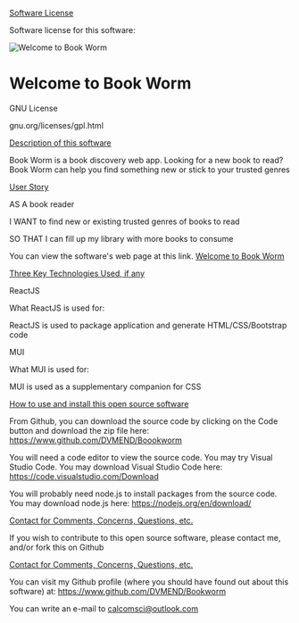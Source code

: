 [Software License](software-license)

Software license for this software:

![Welcome to Book Worm](/assets/images/3.png)



# Welcome to Book Worm

GNU License

gnu.org/licenses/gpl.html

  
[Description of this software](description)

Book Worm is a book discovery web app. Looking for a new book to read? Book Worm can help you find something new or stick to your trusted genres


[User Story](user-story) 

AS A book reader 

I WANT to find new or existing trusted genres of books to read 

SO THAT I can fill up my library with more books to consume


You can view the software's web page at this link. [Welcome to Book Worm](https://github.com/DVMEND/Bookworm)

[Three Key Technologies Used, if any](key-technologies-used)

ReactJS 

What ReactJS  is used for:

ReactJS is used to package application and generate HTML/CSS/Bootstrap code

MUI

What MUI is used for:

MUI is used as a supplementary companion for CSS

[How to use and install this open source software](how-to-install)

From Github, you can download the source code by clicking on the Code button and download the zip file here: https://www.github.com/DVMEND/Boookworm

You will need a code editor to view the source code. You may try Visual Studio Code. You may download Visual Studio Code here: https://code.visualstudio.com/Download

You will probably need node.js to install packages from the source code. You may download node.js here: https://nodejs.org/en/download/

[Contact for Comments, Concerns, Questions, etc.](contact)

If you wish to contribute to this open source software, please contact me, and/or fork this on Github

[Contact for Comments, Concerns, Questions, etc.](contact)

You can visit my Github profile (where you should have found out about this software) at: https://www.github.com/DVMEND/Bookworm

You can write an e-mail to calcomsci@outlook.com 